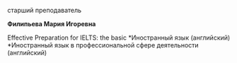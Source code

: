 старший преподаватель



**Филипьева Мария Игоревна**

Effective Preparation for IELTS: the basic
	*Иностранный язык (английский)
	*Иностранный язык в профессиональной сфере деятельности (английский)